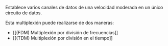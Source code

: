 Establece varios canales de datos de una velocidad moderada en un único circuito de datos.  

Esta multiplexión puede realizarse de dos maneras:
- [[(FDM) Multiplexión por división de frecuencias]]
- [[(TDM) Multiplexión por división en el tiempo]]